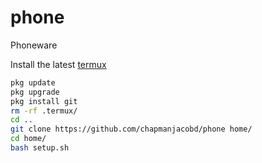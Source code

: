 # phone
Phoneware

Install the latest [termux](https://github.com/termux/termux-app/releases)

```sh
pkg update
pkg upgrade
pkg install git
rm -rf .termux/
cd ..
git clone https://github.com/chapmanjacobd/phone home/
cd home/
bash setup.sh
```
